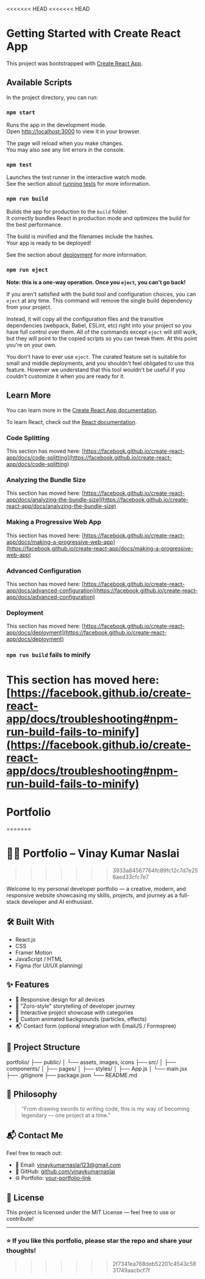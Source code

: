 <<<<<<< HEAD
<<<<<<< HEAD
# Getting Started with Create React App

This project was bootstrapped with [Create React App](https://github.com/facebook/create-react-app).

## Available Scripts

In the project directory, you can run:

### `npm start`

Runs the app in the development mode.\
Open [http://localhost:3000](http://localhost:3000) to view it in your browser.

The page will reload when you make changes.\
You may also see any lint errors in the console.

### `npm test`

Launches the test runner in the interactive watch mode.\
See the section about [running tests](https://facebook.github.io/create-react-app/docs/running-tests) for more information.

### `npm run build`

Builds the app for production to the `build` folder.\
It correctly bundles React in production mode and optimizes the build for the best performance.

The build is minified and the filenames include the hashes.\
Your app is ready to be deployed!

See the section about [deployment](https://facebook.github.io/create-react-app/docs/deployment) for more information.

### `npm run eject`

**Note: this is a one-way operation. Once you `eject`, you can't go back!**

If you aren't satisfied with the build tool and configuration choices, you can `eject` at any time. This command will remove the single build dependency from your project.

Instead, it will copy all the configuration files and the transitive dependencies (webpack, Babel, ESLint, etc) right into your project so you have full control over them. All of the commands except `eject` will still work, but they will point to the copied scripts so you can tweak them. At this point you're on your own.

You don't have to ever use `eject`. The curated feature set is suitable for small and middle deployments, and you shouldn't feel obligated to use this feature. However we understand that this tool wouldn't be useful if you couldn't customize it when you are ready for it.

## Learn More

You can learn more in the [Create React App documentation](https://facebook.github.io/create-react-app/docs/getting-started).

To learn React, check out the [React documentation](https://reactjs.org/).

### Code Splitting

This section has moved here: [https://facebook.github.io/create-react-app/docs/code-splitting](https://facebook.github.io/create-react-app/docs/code-splitting)

### Analyzing the Bundle Size

This section has moved here: [https://facebook.github.io/create-react-app/docs/analyzing-the-bundle-size](https://facebook.github.io/create-react-app/docs/analyzing-the-bundle-size)

### Making a Progressive Web App

This section has moved here: [https://facebook.github.io/create-react-app/docs/making-a-progressive-web-app](https://facebook.github.io/create-react-app/docs/making-a-progressive-web-app)

### Advanced Configuration

This section has moved here: [https://facebook.github.io/create-react-app/docs/advanced-configuration](https://facebook.github.io/create-react-app/docs/advanced-configuration)

### Deployment

This section has moved here: [https://facebook.github.io/create-react-app/docs/deployment](https://facebook.github.io/create-react-app/docs/deployment)

### `npm run build` fails to minify

This section has moved here: [https://facebook.github.io/create-react-app/docs/troubleshooting#npm-run-build-fails-to-minify](https://facebook.github.io/create-react-app/docs/troubleshooting#npm-run-build-fails-to-minify)
=======
# Portfolio
=======
# 🧑‍💻 Portfolio – Vinay Kumar Naslai
>>>>>>> 3933a84567764fc89fc12c7d7e256aed33cfc7e7

Welcome to my personal developer portfolio — a creative, modern, and responsive website showcasing my skills, projects, and journey as a full-stack developer and AI enthusiast.

## 🛠️ Built With

- React.js
- CSS
- Framer Motion
- JavaScript / HTML
- Figma (for UI/UX planning)

## ✨ Features

- 🎯 Responsive design for all devices
- 🧠 "Zoro-style" storytelling of developer journey
- 💼 Interactive project showcase with categories
- 🌌 Custom animated backgrounds (particles, effects)
- 📬 Contact form (optional integration with EmailJS / Formspree)

## 📂 Project Structure


portfolio/
├── public/
│ └── assets, images, icons
├── src/
│ ├── components/
│ ├── pages/
│ ├── styles/
│ ├── App.js
│ └── main.jsx
├── .gitignore
├── package.json
└── README.md



## 🧠 Philosophy

> "From drawing swords to writing code, this is my way of becoming legendary — one project at a time."


## 📬 Contact Me

Feel free to reach out:

- 📧 Email: vinaykumarnaslai123@gmail.com  
- 🐙 GitHub: [github.com/vinaykumarnaslai](https://github.com/vinaykumarnaslai)  
- 🌐 Portfolio: [your-portfolio-link](https://your-portfolio-link.com)

## 📝 License

This project is licensed under the MIT License — feel free to use or contribute!

---

### ⭐️ If you like this portfolio, please star the repo and share your thoughts!

>>>>>>> 2f7341ea768deb52201c4543c5831749aacbcf7f
